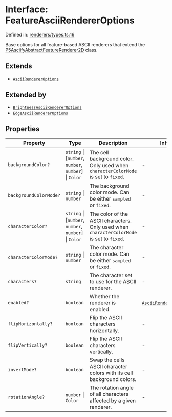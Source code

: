 # Interface: FeatureAsciiRendererOptions

Defined in: [renderers/types.ts:16](https://github.com/humanbydefinition/p5.asciify/blob/fa270d2a412b1f1bf227ca4d68b541b43d118ddc/src/lib/renderers/types.ts#L16)

Base options for all feature-based ASCII renderers that extend the [P5AsciifyAbstractFeatureRenderer2D](../namespaces/renderer2d/namespaces/feature/classes/P5AsciifyAbstractFeatureRenderer2D.md) class.

## Extends

- [`AsciiRendererOptions`](AsciiRendererOptions.md)

## Extended by

- [`BrightnessAsciiRendererOptions`](BrightnessAsciiRendererOptions.md)
- [`EdgeAsciiRendererOptions`](EdgeAsciiRendererOptions.md)

## Properties

| Property                                                | Type                                                    | Description                                                                               | Inherited from                                                                                 | Defined in                                                                                                                                            |
| ------------------------------------------------------- | ------------------------------------------------------- | ----------------------------------------------------------------------------------------- | ---------------------------------------------------------------------------------------------- | ----------------------------------------------------------------------------------------------------------------------------------------------------- |
| <a id="backgroundcolor"></a> `backgroundColor?`         | `string` \| \[`number`, `number`, `number`\] \| `Color` | The cell background color. Only used when `characterColorMode` is set to `fixed`.         | -                                                                                              | [renderers/types.ts:27](https://github.com/humanbydefinition/p5.asciify/blob/fa270d2a412b1f1bf227ca4d68b541b43d118ddc/src/lib/renderers/types.ts#L27) |
| <a id="backgroundcolormode"></a> `backgroundColorMode?` | `string` \| `number`                                    | The background color mode. Can be either `sampled` or `fixed`.                            | -                                                                                              | [renderers/types.ts:30](https://github.com/humanbydefinition/p5.asciify/blob/fa270d2a412b1f1bf227ca4d68b541b43d118ddc/src/lib/renderers/types.ts#L30) |
| <a id="charactercolor"></a> `characterColor?`           | `string` \| \[`number`, `number`, `number`\] \| `Color` | The color of the ASCII characters. Only used when `characterColorMode` is set to `fixed`. | -                                                                                              | [renderers/types.ts:21](https://github.com/humanbydefinition/p5.asciify/blob/fa270d2a412b1f1bf227ca4d68b541b43d118ddc/src/lib/renderers/types.ts#L21) |
| <a id="charactercolormode"></a> `characterColorMode?`   | `string` \| `number`                                    | The character color mode. Can be either `sampled` or `fixed`.                             | -                                                                                              | [renderers/types.ts:24](https://github.com/humanbydefinition/p5.asciify/blob/fa270d2a412b1f1bf227ca4d68b541b43d118ddc/src/lib/renderers/types.ts#L24) |
| <a id="characters"></a> `characters?`                   | `string`                                                | The character set to use for the ASCII renderer.                                          | -                                                                                              | [renderers/types.ts:18](https://github.com/humanbydefinition/p5.asciify/blob/fa270d2a412b1f1bf227ca4d68b541b43d118ddc/src/lib/renderers/types.ts#L18) |
| <a id="enabled"></a> `enabled?`                         | `boolean`                                               | Whether the renderer is enabled.                                                          | [`AsciiRendererOptions`](AsciiRendererOptions.md).[`enabled`](AsciiRendererOptions.md#enabled) | [renderers/types.ts:10](https://github.com/humanbydefinition/p5.asciify/blob/fa270d2a412b1f1bf227ca4d68b541b43d118ddc/src/lib/renderers/types.ts#L10) |
| <a id="fliphorizontally"></a> `flipHorizontally?`       | `boolean`                                               | Flip the ASCII characters horizontally.                                                   | -                                                                                              | [renderers/types.ts:39](https://github.com/humanbydefinition/p5.asciify/blob/fa270d2a412b1f1bf227ca4d68b541b43d118ddc/src/lib/renderers/types.ts#L39) |
| <a id="flipvertically"></a> `flipVertically?`           | `boolean`                                               | Flip the ASCII characters vertically.                                                     | -                                                                                              | [renderers/types.ts:42](https://github.com/humanbydefinition/p5.asciify/blob/fa270d2a412b1f1bf227ca4d68b541b43d118ddc/src/lib/renderers/types.ts#L42) |
| <a id="invertmode"></a> `invertMode?`                   | `boolean`                                               | Swap the cells ASCII character colors with its cell background colors.                    | -                                                                                              | [renderers/types.ts:33](https://github.com/humanbydefinition/p5.asciify/blob/fa270d2a412b1f1bf227ca4d68b541b43d118ddc/src/lib/renderers/types.ts#L33) |
| <a id="rotationangle"></a> `rotationAngle?`             | `number` \| `Color`                                     | The rotation angle of all characters affected by a given renderer.                        | -                                                                                              | [renderers/types.ts:36](https://github.com/humanbydefinition/p5.asciify/blob/fa270d2a412b1f1bf227ca4d68b541b43d118ddc/src/lib/renderers/types.ts#L36) |

